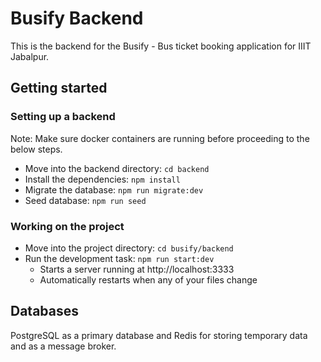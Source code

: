 # Busify Backend

This is the backend for the Busify - Bus ticket booking application for IIIT Jabalpur.

## Getting started

### Setting up a backend

Note: Make sure docker containers are running before proceeding to the below steps.

* Move into the backend directory: `cd backend`
* Install the dependencies: `npm install`
* Migrate the database: `npm run migrate:dev`
* Seed database: `npm run seed`

### Working on the project

* Move into the project directory: `cd busify/backend`
* Run the development task: `npm run start:dev`
    * Starts a server running at http://localhost:3333
    * Automatically restarts when any of your files change

## Databases
PostgreSQL as a primary database and Redis for storing temporary data and as a message broker.
